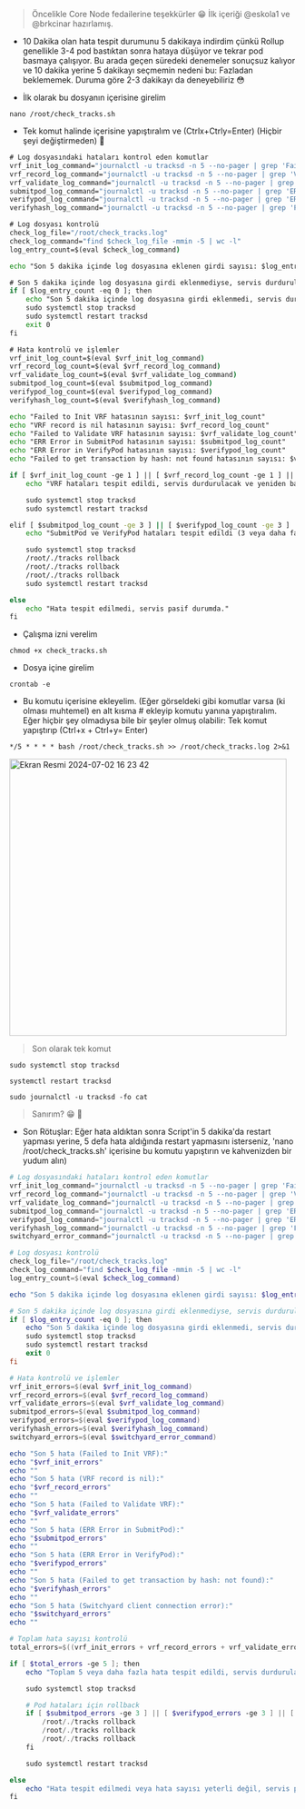 

> Öncelikle Core Node fedailerine teşekkürler 😁 İlk içeriği @eskola1 ve @brkcinar hazırlamış.

* 10 Dakika olan hata tespit durumunu 5 dakikaya indirdim çünkü Rollup genellikle 3-4 pod bastıktan sonra hataya düşüyor ve tekrar pod basmaya çalışıyor. Bu arada geçen süredeki denemeler sonuçsuz kalıyor ve 10 dakika yerine 5 dakikayı seçmemin nedeni bu: Fazladan beklememek. Duruma göre 2-3 dakikayı da deneyebiliriz 😳


* İlk olarak bu dosyanın içerisine girelim


```console
nano /root/check_tracks.sh
```

* Tek komut halinde içerisine yapıştıralım ve (Ctrlx+Ctrly=Enter) (Hiçbir şeyi değiştirmeden) 🐅

```cmd
# Log dosyasındaki hataları kontrol eden komutlar
vrf_init_log_command="journalctl -u tracksd -n 5 --no-pager | grep 'Failed to Init VRF' | wc -l"
vrf_record_log_command="journalctl -u tracksd -n 5 --no-pager | grep 'VRF record is nil' | wc -l"
vrf_validate_log_command="journalctl -u tracksd -n 5 --no-pager | grep 'Failed to Validate VRF' | wc -l"
submitpod_log_command="journalctl -u tracksd -n 5 --no-pager | grep 'ERR Error in SubmitPod' | wc -l"
verifypod_log_command="journalctl -u tracksd -n 5 --no-pager | grep 'ERR Error in VerifyPod' | wc -l"
verifyhash_log_command="journalctl -u tracksd -n 5 --no-pager | grep 'Failed to get transaction by hash: not found' | wc -l"

# Log dosyası kontrolü
check_log_file="/root/check_tracks.log"
check_log_command="find $check_log_file -mmin -5 | wc -l"
log_entry_count=$(eval $check_log_command)

echo "Son 5 dakika içinde log dosyasına eklenen girdi sayısı: $log_entry_count"

# Son 5 dakika içinde log dosyasına girdi eklenmediyse, servis durduruluyor ve yeniden başlatılıyor
if [ $log_entry_count -eq 0 ]; then
    echo "Son 5 dakika içinde log dosyasına girdi eklenmedi, servis durduruluyor ve yeniden başlatılıyor..."
    sudo systemctl stop tracksd
    sudo systemctl restart tracksd
    exit 0
fi

# Hata kontrolü ve işlemler
vrf_init_log_count=$(eval $vrf_init_log_command)
vrf_record_log_count=$(eval $vrf_record_log_command)
vrf_validate_log_count=$(eval $vrf_validate_log_command)
submitpod_log_count=$(eval $submitpod_log_command)
verifypod_log_count=$(eval $verifypod_log_command)
verifyhash_log_count=$(eval $verifyhash_log_command)

echo "Failed to Init VRF hatasının sayısı: $vrf_init_log_count"
echo "VRF record is nil hatasının sayısı: $vrf_record_log_count"
echo "Failed to Validate VRF hatasının sayısı: $vrf_validate_log_count"
echo "ERR Error in SubmitPod hatasının sayısı: $submitpod_log_count"
echo "ERR Error in VerifyPod hatasının sayısı: $verifypod_log_count"
echo "Failed to get transaction by hash: not found hatasının sayısı: $verifyhash_log_count"

if [ $vrf_init_log_count -ge 1 ] || [ $vrf_record_log_count -ge 1 ] || [ $vrf_validate_log_count -ge 1 ]; then
    echo "VRF hataları tespit edildi, servis durdurulacak ve yeniden başlatılacak..."

    sudo systemctl stop tracksd
    sudo systemctl restart tracksd

elif [ $submitpod_log_count -ge 3 ] || [ $verifypod_log_count -ge 3 ] || [ $verifyhash_log_count -ge 1 ]; then
    echo "SubmitPod ve VerifyPod hataları tespit edildi (3 veya daha fazla), servis durdurulacak, rollback yapılacak ve yeniden başlatılacak..."

    sudo systemctl stop tracksd
    /root/./tracks rollback
    /root/./tracks rollback
    /root/./tracks rollback
    sudo systemctl restart tracksd

else
    echo "Hata tespit edilmedi, servis pasif durumda."
fi

```

* Çalışma izni verelim

```console
chmod +x check_tracks.sh
```

* Dosya içine girelim

```console
crontab -e
```


* Bu komutu içerisine ekleyelim. (Eğer görseldeki gibi komutlar varsa (ki olması muhtemel) en alt kısma # ekleyip komutu yanına yapıştıralım. Eğer hiçbir şey olmadıysa bile bir şeyler olmuş olabilir: Tek komut yapıştırıp (Ctrl+x + Ctrl+y= Enter)


```console
*/5 * * * * bash /root/check_tracks.sh >> /root/check_tracks.log 2>&1
```

<img width="488" alt="Ekran Resmi 2024-07-02 16 23 42" src="https://github.com/kaplanbitcoin1/AirchainRollup-OtoRestart/assets/98455323/2008b59b-c972-4861-9541-d56acca17696">


> Son olarak tek komut

```console
sudo systemctl stop tracksd 

systemctl restart tracksd

sudo journalctl -u tracksd -fo cat
```


> Sanırım? 😁 🐅




* Son Rötuşlar: Eğer hata aldıktan sonra Script'in 5 dakika'da restart yapması yerine, 5 defa hata aldığında restart yapmasını isterseniz, 'nano /root/check_tracks.sh' içerisine bu komutu yapıştırın ve kahvenizden bir yudum alın)  

```powershell
# Log dosyasındaki hataları kontrol eden komutlar
vrf_init_log_command="journalctl -u tracksd -n 5 --no-pager | grep 'Failed to Init VRF' | wc -l"
vrf_record_log_command="journalctl -u tracksd -n 5 --no-pager | grep 'VRF record is nil' | wc -l"
vrf_validate_log_command="journalctl -u tracksd -n 5 --no-pager | grep 'Failed to Validate VRF' | wc -l"
submitpod_log_command="journalctl -u tracksd -n 5 --no-pager | grep 'ERR Error in SubmitPod' | wc -l"
verifypod_log_command="journalctl -u tracksd -n 5 --no-pager | grep 'ERR Error in VerifyPod' | wc -l"
verifyhash_log_command="journalctl -u tracksd -n 5 --no-pager | grep 'Failed to get transaction by hash: not found' | wc -l"
switchyard_error_command="journalctl -u tracksd -n 5 --no-pager | grep 'Switchyard client connection error' | wc -l"

# Log dosyası kontrolü
check_log_file="/root/check_tracks.log"
check_log_command="find $check_log_file -mmin -5 | wc -l"
log_entry_count=$(eval $check_log_command)

echo "Son 5 dakika içinde log dosyasına eklenen girdi sayısı: $log_entry_count"

# Son 5 dakika içinde log dosyasına girdi eklenmediyse, servis durduruluyor ve yeniden başlatılıyor
if [ $log_entry_count -eq 0 ]; then
    echo "Son 5 dakika içinde log dosyasına girdi eklenmedi, servis durduruluyor ve yeniden başlatılıyor..."
    sudo systemctl stop tracksd
    sudo systemctl restart tracksd
    exit 0
fi

# Hata kontrolü ve işlemler
vrf_init_errors=$(eval $vrf_init_log_command)
vrf_record_errors=$(eval $vrf_record_log_command)
vrf_validate_errors=$(eval $vrf_validate_log_command)
submitpod_errors=$(eval $submitpod_log_command)
verifypod_errors=$(eval $verifypod_log_command)
verifyhash_errors=$(eval $verifyhash_log_command)
switchyard_errors=$(eval $switchyard_error_command)

echo "Son 5 hata (Failed to Init VRF):"
echo "$vrf_init_errors"
echo ""
echo "Son 5 hata (VRF record is nil):"
echo "$vrf_record_errors"
echo ""
echo "Son 5 hata (Failed to Validate VRF):"
echo "$vrf_validate_errors"
echo ""
echo "Son 5 hata (ERR Error in SubmitPod):"
echo "$submitpod_errors"
echo ""
echo "Son 5 hata (ERR Error in VerifyPod):"
echo "$verifypod_errors"
echo ""
echo "Son 5 hata (Failed to get transaction by hash: not found):"
echo "$verifyhash_errors"
echo ""
echo "Son 5 hata (Switchyard client connection error):"
echo "$switchyard_errors"
echo ""

# Toplam hata sayısı kontrolü
total_errors=$((vrf_init_errors + vrf_record_errors + vrf_validate_errors + submitpod_errors + verifypod_errors + verifyhash_errors + switchyard_errors))

if [ $total_errors -ge 5 ]; then
    echo "Toplam 5 veya daha fazla hata tespit edildi, servis durdurulacak ve yeniden başlatılacak..."

    sudo systemctl stop tracksd

    # Pod hataları için rollback
    if [ $submitpod_errors -ge 3 ] || [ $verifypod_errors -ge 3 ] || [ $verifyhash_errors -ge 1 ]; then
        /root/./tracks rollback
        /root/./tracks rollback
        /root/./tracks rollback
    fi

    sudo systemctl restart tracksd

else
    echo "Hata tespit edilmedi veya hata sayısı yeterli değil, servis pasif durumda."
fi

```


